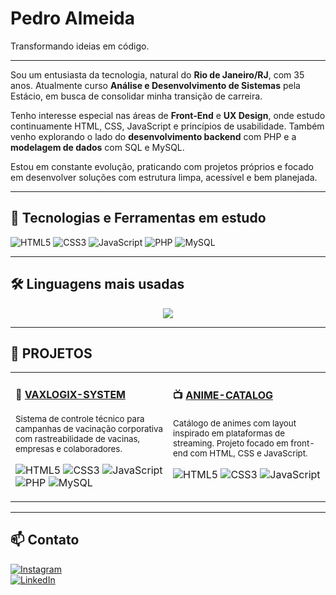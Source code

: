 # Pedro Almeida

Transformando ideias em código.

---

Sou um entusiasta da tecnologia, natural do **Rio de Janeiro/RJ**, com 35 anos. Atualmente curso **Análise e Desenvolvimento de Sistemas** pela Estácio, em busca de consolidar minha transição de carreira.

Tenho interesse especial nas áreas de **Front-End** e **UX Design**, onde estudo continuamente HTML, CSS, JavaScript e princípios de usabilidade. Também venho explorando o lado do **desenvolvimento backend** com PHP e a **modelagem de dados** com SQL e MySQL.

Estou em constante evolução, praticando com projetos próprios e focado em desenvolver soluções com estrutura limpa, acessível e bem planejada.

---

## 🚀 Tecnologias e Ferramentas em estudo

<p>
  <img src="https://img.shields.io/badge/HTML5-E44D26?style=for-the-badge&logo=html5&logoColor=white" alt="HTML5" title="HTML5"/>
  <img src="https://img.shields.io/badge/CSS3-264de4?style=for-the-badge&logo=css3&logoColor=white" alt="CSS3" title="CSS3"/>
  <img src="https://img.shields.io/badge/JavaScript-F7DF1E?style=for-the-badge&logo=javascript&logoColor=black" alt="JavaScript" title="JavaScript"/>
  <img src="https://img.shields.io/badge/PHP-777BB4?style=for-the-badge&logo=php&logoColor=white" alt="PHP" title="PHP"/>
  <img src="https://img.shields.io/badge/MySQL-00758F?style=for-the-badge&logo=mysql&logoColor=white" alt="MySQL" title="MySQL"/>
</p>

---

## 🛠️ Linguagens mais usadas

<p align="center">
  <img src="https://github-readme-stats.vercel.app/api/top-langs/?username=almeidahpedro&layout=compact&theme=dark&langs_count=6" />
</p>

---

## 📂 PROJETOS

<table>
  <tr>
    <td valign="top" width="50%">

#### 💉 [VAXLOGIX-SYSTEM](https://github.com/almeidahpedro/vaxlogix-system)
<sub>Sistema de controle técnico para campanhas de vacinação corporativa com rastreabilidade de vacinas, empresas e colaboradores.</sub>

![HTML5](https://img.shields.io/badge/HTML5-E44D26?style=flat-square&logo=html5&logoColor=white)
![CSS3](https://img.shields.io/badge/CSS3-264de4?style=flat-square&logo=css3&logoColor=white)
![JavaScript](https://img.shields.io/badge/JavaScript-F7DF1E?style=flat-square&logo=javascript&logoColor=black)
![PHP](https://img.shields.io/badge/PHP-777BB4?style=flat-square&logo=php&logoColor=white)
![MySQL](https://img.shields.io/badge/MySQL-00758F?style=flat-square&logo=mysql&logoColor=white)

</td>
<td valign="top" width="50%">

#### 📺 [ANIME-CATALOG](https://github.com/almeidahpedro/anime-catalog)

<sub>Catálogo de animes com layout inspirado em plataformas de streaming. Projeto focado em front-end com HTML, CSS e JavaScript.</sub>

![HTML5](https://img.shields.io/badge/HTML5-E44D26?style=flat-square&logo=html5&logoColor=white)
![CSS3](https://img.shields.io/badge/CSS3-264de4?style=flat-square&logo=css3&logoColor=white)
![JavaScript](https://img.shields.io/badge/JavaScript-F7DF1E?style=flat-square&logo=javascript&logoColor=black)

</td>
  </tr>
</table>

---

## 📫 Contato

[![Instagram](https://img.shields.io/badge/Instagram-%23E4405F?style=for-the-badge&logo=instagram&logoColor=white)](https://www.instagram.com/almeidahpedro)  
[![LinkedIn](https://img.shields.io/badge/LinkedIn-%230077B5?style=for-the-badge&logo=linkedin&logoColor=white)](https://www.linkedin.com/in/almeidahpedro)
